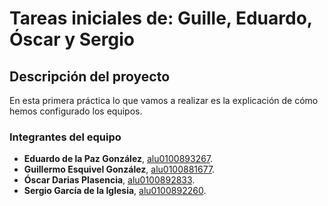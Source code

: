 # Tareas iniciales de: Guille, Eduardo, Óscar y Sergio
## Descripción del proyecto
En esta primera práctica lo que vamos a realizar es la explicación de cómo hemos configurado los equipos.

### Integrantes del equipo
* __Eduardo de la Paz González__, [alu0100893267](alu0100893267.github.io).
* __Guillermo Esquivel González__, [alu0100881677](alu0100881677.github.io).
* __Óscar Darias Plasencia__, [alu0100892833](alu0100892833.github.io).
* __Sergio García de la Iglesia__, [alu0100892260](sergiogarciadli.github.io).
